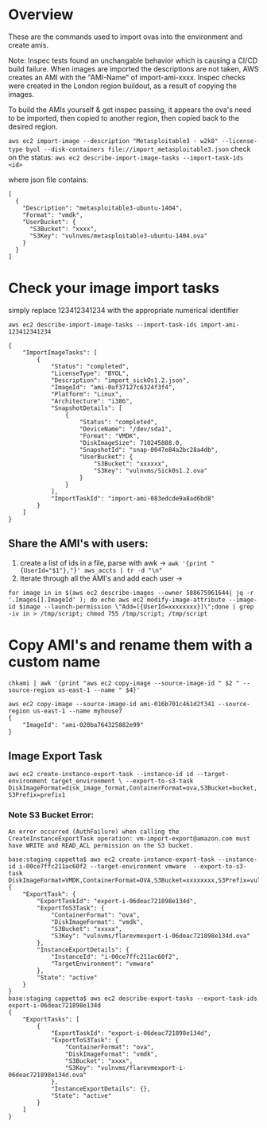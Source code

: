 # Overview
These are the commands used to import ovas into the environment and create
amis. 

Note: Inspec tests found an unchangable behavior which is causing a CI/CD build failure.
  When images are imported the descriptions are not taken, AWS creates an AMI with the 
  "AMI-Name" of import-ami-xxxx.  Inspec checks were created in the London region buildout,
  as a result of copying the images.  
  
  To build the AMIs yourself & get inspec passing, it appears the ova's need to be imported, then 
  copied to another region, then copied back to the desired region.
  
  <!-- todo: analyze/automate the 3-step image import process -->

`aws ec2 import-image --description "Metasploitable3 - w2k8" --license-type byol --disk-containers file://import_metasploitable3.json`
check on the status: `aws ec2 describe-import-image-tasks --import-task-ids <id>`

where json file contains:
```
[
  {
    "Description": "metasploitable3-ubuntu-1404",
    "Format": "vmdk",
    "UserBucket": {
      "S3Bucket": "xxxx",
      "S3Key": "vulnvms/metasploitable3-ubuntu-1404.ova"
    }
  }
]
```

# Check your image import tasks
simply replace 123412341234 with the appropriate numerical identifier

`aws ec2 describe-import-image-tasks --import-task-ids import-ami-123412341234`
```
{
    "ImportImageTasks": [
        {
            "Status": "completed",
            "LicenseType": "BYOL",
            "Description": "import_sickOs1.2.json",
            "ImageId": "ami-0af37127c6324f3f4",
            "Platform": "Linux",
            "Architecture": "i386",
            "SnapshotDetails": [
                {
                    "Status": "completed",
                    "DeviceName": "/dev/sda1",
                    "Format": "VMDK",
                    "DiskImageSize": 710245888.0,
                    "SnapshotId": "snap-0047e84a2bc28a4db",
                    "UserBucket": {
                        "S3Bucket": "xxxxxx",
                        "S3Key": "vulnvms/Sick0s1.2.ova"
                    }
                }
            ],
            "ImportTaskId": "import-ami-083edcde9a8ad6bd8"
        }
    ]
}
```


## Share the AMI's with users:
1. create a list of ids in a file, parse with awk -> `awk '{print "{UserId="$1"},"}' aws_accts | tr -d "\n"`
2. Iterate through all the AMI's and add each user ->
```
for image in in $(aws ec2 describe-images --owner 588675961644| jq -r '.Images[].ImageId' ); do echo aws ec2 modify-image-attribute --image-id $image --launch-permission \"Add=[{UserId=xxxxxxxx}]\";done | grep -iv in > /tmp/script; chmod 755 /tmp/script; /tmp/script

```

# Copy AMI's and rename them with a custom name 
`chkami | awk '{print "aws ec2 copy-image --source-image-id " $2 " --source-region us-east-1 --name " $4}'`

```
aws ec2 copy-image --source-image-id ami-016b701c461d2f341 --source-region us-east-1 --name myhouse7
{
    "ImageId": "ami-020ba764325882e99"
}
```


## Image Export Task
`aws ec2 create-instance-export-task --instance-id id --target-environment target_environment \
 --export-to-s3-task DiskImageFormat=disk_image_format,ContainerFormat=ova,S3Bucket=bucket,S3Prefix=prefix1`

### Note S3 Bucket Error:
  `An error occurred (AuthFailure) when calling the CreateInstanceExportTask operation: vm-import-export@amazon.com must have WRITE and READ_ACL permission on the S3 bucket.`
  
```
base:staging cappetta$ aws ec2 create-instance-export-task --instance-id i-00ce7ffc211ac60f2 --target-environment vmware  --export-to-s3-task DiskImageFormat=VMDK,ContainerFormat=OVA,S3Bucket=xxxxxxxx,S3Prefix=vulnvms/flarevm
{
    "ExportTask": {
        "ExportTaskId": "export-i-06deac721898e134d",
        "ExportToS3Task": {
            "ContainerFormat": "ova",
            "DiskImageFormat": "vmdk",
            "S3Bucket": "xxxxx",
            "S3Key": "vulnvms/flarevmexport-i-06deac721898e134d.ova"
        },
        "InstanceExportDetails": {
            "InstanceId": "i-00ce7ffc211ac60f2",
            "TargetEnvironment": "vmware"
        },
        "State": "active"
    }
}
base:staging cappetta$ aws ec2 describe-export-tasks --export-task-ids export-i-06deac721898e134d
{
    "ExportTasks": [
        {
            "ExportTaskId": "export-i-06deac721898e134d",
            "ExportToS3Task": {
                "ContainerFormat": "ova",
                "DiskImageFormat": "vmdk",
                "S3Bucket": "xxxx",
                "S3Key": "vulnvms/flarevmexport-i-06deac721898e134d.ova"
            },
            "InstanceExportDetails": {},
            "State": "active"
        }
    ]
}
```

